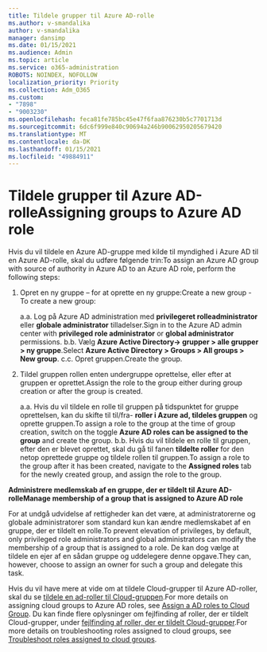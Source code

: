 ```yaml
---
title: Tildele grupper til Azure AD-rolle
ms.author: v-smandalika
author: v-smandalika
manager: dansimp
ms.date: 01/15/2021
ms.audience: Admin
ms.topic: article
ms.service: o365-administration
ROBOTS: NOINDEX, NOFOLLOW
localization_priority: Priority
ms.collection: Adm_O365
ms.custom:
- "7898"
- "9003230"
ms.openlocfilehash: feca81fe785bc45e47f6faa876230b5c7701713d
ms.sourcegitcommit: 6dc6f999e840c90694a246b90062950205679420
ms.translationtype: MT
ms.contentlocale: da-DK
ms.lasthandoff: 01/15/2021
ms.locfileid: "49884911"
---
```

# <a name="assigning-groups-to-azure-ad-role"></a><span data-ttu-id="637ca-102">Tildele grupper til Azure AD-rolle</span><span class="sxs-lookup"><span data-stu-id="637ca-102">Assigning groups to Azure AD role</span></span>

<span data-ttu-id="637ca-103">Hvis du vil tildele en Azure AD-gruppe med kilde til myndighed i Azure AD til en Azure AD-rolle, skal du udføre følgende trin:</span><span class="sxs-lookup"><span data-stu-id="637ca-103">To assign an Azure AD group with source of authority in Azure AD to an Azure AD role, perform the following steps:</span></span>

1. <span data-ttu-id="637ca-104">Opret en ny gruppe – for at oprette en ny gruppe:</span><span class="sxs-lookup"><span data-stu-id="637ca-104">Create a new group - To create a new group:</span></span>

    <span data-ttu-id="637ca-105">a.</span><span class="sxs-lookup"><span data-stu-id="637ca-105">a.</span></span> <span data-ttu-id="637ca-106">Log på Azure AD administration med **privilegeret rolleadministrator** eller **globale administrator** tilladelser.</span><span class="sxs-lookup"><span data-stu-id="637ca-106">Sign in to the Azure AD admin center with **privileged role administrator** or **global administrator** permissions.</span></span>
    <span data-ttu-id="637ca-107">b.</span><span class="sxs-lookup"><span data-stu-id="637ca-107">b.</span></span> <span data-ttu-id="637ca-108">Vælg **Azure Active Directory-> grupper > alle grupper > ny gruppe**.</span><span class="sxs-lookup"><span data-stu-id="637ca-108">Select **Azure Active Directory > Groups > All groups > New group**.</span></span>
    <span data-ttu-id="637ca-109">c.</span><span class="sxs-lookup"><span data-stu-id="637ca-109">c.</span></span> <span data-ttu-id="637ca-110">Opret gruppen.</span><span class="sxs-lookup"><span data-stu-id="637ca-110">Create the group.</span></span>

2. <span data-ttu-id="637ca-111">Tildel gruppen rollen enten undergruppe oprettelse, eller efter at gruppen er oprettet.</span><span class="sxs-lookup"><span data-stu-id="637ca-111">Assign the role to the group either during group creation or after the group is created.</span></span>

    <span data-ttu-id="637ca-112">a.</span><span class="sxs-lookup"><span data-stu-id="637ca-112">a.</span></span> <span data-ttu-id="637ca-113">Hvis du vil tildele en rolle til gruppen på tidspunktet for gruppe oprettelsen, kan du skifte til til/fra- **roller i Azure ad, tildeles gruppen** og oprette gruppen.</span><span class="sxs-lookup"><span data-stu-id="637ca-113">To assign a role to the group at the time of group creation, switch on the toggle **Azure AD roles can be assigned to the group** and create the group.</span></span>
    <span data-ttu-id="637ca-114">b.</span><span class="sxs-lookup"><span data-stu-id="637ca-114">b.</span></span> <span data-ttu-id="637ca-115">Hvis du vil tildele en rolle til gruppen, efter den er blevet oprettet, skal du gå til fanen **tildelte roller** for den netop oprettede gruppe og tildele rollen til gruppen.</span><span class="sxs-lookup"><span data-stu-id="637ca-115">To assign a role to the group after it has been created, navigate to the **Assigned roles** tab for the newly created group, and assign the role to the group.</span></span>  

<span data-ttu-id="637ca-116">**Administrere medlemskab af en gruppe, der er tildelt til Azure AD-rolle**</span><span class="sxs-lookup"><span data-stu-id="637ca-116">**Manage membership of a group that is assigned to Azure AD role**</span></span>

<span data-ttu-id="637ca-117">For at undgå udvidelse af rettigheder kan det være, at administratorerne og globale administratorer som standard kun kan ændre medlemskabet af en gruppe, der er tildelt en rolle.</span><span class="sxs-lookup"><span data-stu-id="637ca-117">To prevent elevation of privileges, by default, only privileged role administrators and global administrators can modify the membership of a group that is assigned to a role.</span></span> <span data-ttu-id="637ca-118">De kan dog vælge at tildele en ejer af en sådan gruppe og uddelegere denne opgave.</span><span class="sxs-lookup"><span data-stu-id="637ca-118">They can, however, choose to assign an owner for such a group and delegate this task.</span></span>

<span data-ttu-id="637ca-119">Hvis du vil have mere at vide om at tildele Cloud-grupper til Azure AD-roller, skal du se [tildele en ad-roller til Cloud-gruppen](https://docs.microsoft.com/azure/active-directory/roles/groups-concept).</span><span class="sxs-lookup"><span data-stu-id="637ca-119">For more details on assigning cloud groups to Azure AD roles, see [Assign a AD roles to Cloud Group](https://docs.microsoft.com/azure/active-directory/roles/groups-concept).</span></span> <span data-ttu-id="637ca-120">Du kan finde flere oplysninger om fejlfinding af roller, der er tildelt Cloud-grupper, under [fejlfinding af roller, der er tildelt Cloud-grupper](https://docs.microsoft.com/azure/active-directory/roles/groups-faq-troubleshooting).</span><span class="sxs-lookup"><span data-stu-id="637ca-120">For more details on troubleshooting roles assigned to cloud groups, see [Troubleshoot roles assigned to cloud groups](https://docs.microsoft.com/azure/active-directory/roles/groups-faq-troubleshooting).</span></span>





